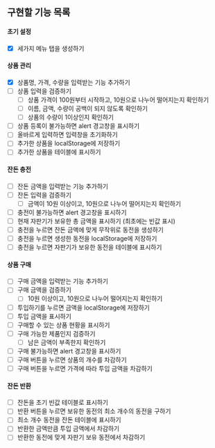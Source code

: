 ## 구현할 기능 목록

#### 초기 설정

- [x] 세가지 메뉴 탭을 생성하기

#### 상품 관리

- [x] 상품명, 가격, 수량을 입력받는 기능 추가하기
- [ ] 상품 입력을 검증하기
  - [ ] 상품 가격이 100원부터 시작하고, 10원으로 나누어 떨어지는지 확인하기
  - [ ] 이름, 금액, 수량이 공백이 되지 않도록 확인하기
  - [ ] 상품의 수량이 1이상인지 확인하기
- [ ] 상품 등록이 불가능하면 alert 경고창을 표시하기
- [ ] 올바르게 입력하면 입력창을 초기화하기
- [ ] 추가한 상품을 localStorage에 저장하기
- [ ] 추가한 상품을 테이블에 표시하기

#### 잔돈 충전

- [ ] 잔돈 금액을 입력받는 기능 추가하기
- [ ] 잔돈 입력을 검증하기
  - [ ] 금액이 10원 이상이고, 10원으로 나누어 떨어지는지 확인하기
- [ ] 충전이 불가능하면 alert 경고창을 표시하기
- [ ] 현재 자판기가 보유한 총 금액을 표시하기 (최초에는 빈값 표시)
- [ ] 충전을 누르면 잔돈 금액에 맞게 무작위로 동전을 생성하기
- [ ] 충전을 누르면 생성한 동전을 localStorage에 저장하기
- [ ] 충전을 누르면 자판기가 보유한 동전을 테이블에 표시하기

#### 상품 구매

- [ ] 구매 금액을 입력받는 기능 추가하기
- [ ] 구매 금액을 검증하기
  - [ ] 10원 이상이고, 10원으로 나누어 떨어지는지 확인하기
- [ ] 투입하기를 누르면 금액을 localStorage에 저장하기
- [ ] 투입 금액을 표시하기
- [ ] 구매할 수 있는 상품 현황을 표시하기
- [ ] 구매 가능한 제품인지 검증하기
  - [ ] 남은 금액이 부족한지 확인하기
- [ ] 구매 불가능하면 alert 경고창을 표시하기
- [ ] 구매 버튼을 누르면 상품의 개수를 차감하기
- [ ] 구매 버튼을 누르면 가격에 따라 투입 금액을 차감하기

#### 잔돈 반환

- [ ] 잔돈을 초기 빈값 테이블로 표시하기
- [ ] 반환 버튼을 누르면 보유한 동전의 최소 개수의 동전을 구하기
- [ ] 최소 개수 동전을 잔돈 테이블에 표시하기
- [ ] 반환한 금액만큼 투입 금액에서 차감하기
- [ ] 반환한 동전에 맞게 자판기 보유 동전에서 차감하기
